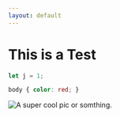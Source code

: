```yaml
---
layout: default
---
```


# This is a Test

```js
let j = 1;
```

```css
body { color: red; }
```

![A super cool pic or somthing.](/img/profile_1200x1200.jpg)
